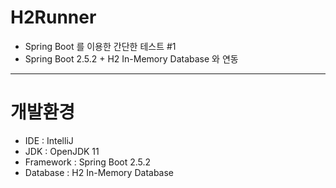 # H2Runner
* Spring Boot 를 이용한 간단한 테스트 #1
* Spring Boot 2.5.2 + H2 In-Memory Database 와 연동
<hr/>

# 개발환경
* IDE      : IntelliJ
* JDK : OpenJDK 11
* Framework : Spring Boot 2.5.2
* Database : H2 In-Memory Database
